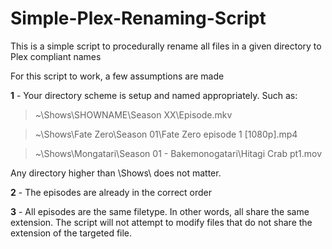 # Simple-Plex-Renaming-Script
This is a simple script to procedurally rename all files in a given directory to Plex compliant names

For this script to work, a few assumptions are made

**1** - Your directory scheme is setup and named appropriately. Such as:  
>~\Shows\SHOWNAME\Season XX\Episode.mkv

>~\Shows\Fate Zero\Season 01\Fate Zero episode 1 [1080p].mp4

>~\Shows\Mongatari\Season 01 - Bakemonogatari\Hitagi Crab pt1.mov

Any directory higher than \Shows\ does not matter.

**2** - The episodes are already in the correct order

**3** - All episodes are the same filetype. In other words, all share the same extension. The script will not attempt to modify files that do not share the extension of the targeted file.


